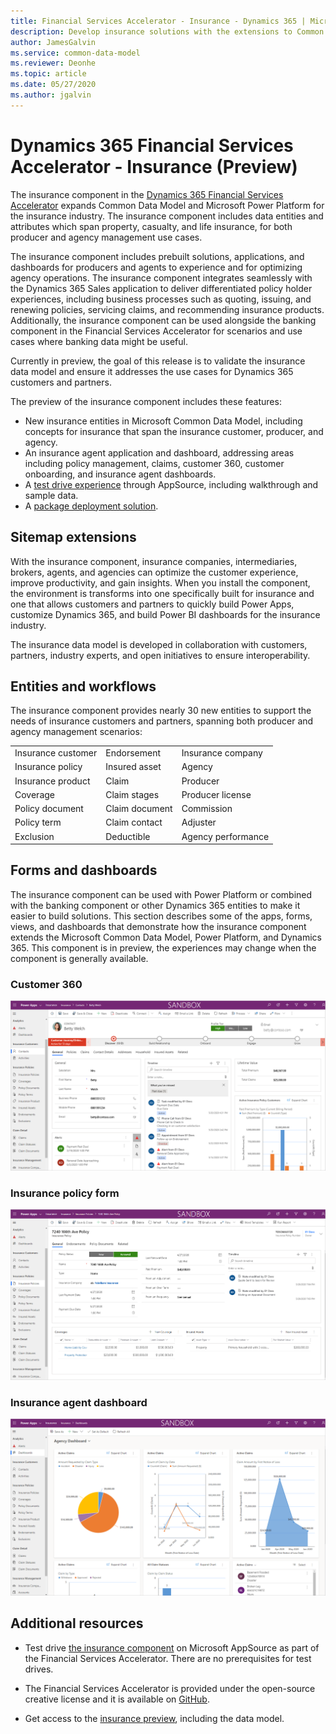 ```yaml
---
title: Financial Services Accelerator - Insurance - Dynamics 365 | Microsoft Docs
description: Develop insurance solutions with the extensions to Common Data Model and the built-in forms, views, and dashboards of the Dynamics 365 Financial Services Accelerator.
author: JamesGalvin
ms.service: common-data-model
ms.reviewer: Deonhe
ms.topic: article
ms.date: 05/27/2020
ms.author: jgalvin
---
```



# Dynamics 365 Financial Services Accelerator - Insurance (Preview)

The insurance component in the [Dynamics 365 Financial Services Accelerator](https://appsource.microsoft.com/product/dynamics-crm/msfsi.bankingcommondatamodel?tab=Overview) expands Common Data Model and Microsoft Power Platform for the insurance industry. The insurance component includes data entities and attributes which span property, casualty, and life insurance, for both producer and agency management use cases. 

The insurance component includes prebuilt solutions, applications, and dashboards for producers and agents to experience and for optimizing agency operations. The insurance component integrates seamlessly with the Dynamics 365 Sales application to deliver differentiated policy holder experiences, including business processes such as quoting, issuing, and renewing policies, servicing claims, and recommending insurance products. Additionally, the insurance component can be used alongside the banking component in the Financial Services Accelerator for scenarios and use cases where banking data might be useful.

Currently in preview, the goal of this release is to validate the insurance data model and ensure it addresses the use cases for Dynamics 365 customers and partners. 

The preview of the insurance component includes these features:

- New insurance entities in Microsoft Common Data Model, including concepts for insurance that span the insurance customer, producer, and agency. 
-	An insurance agent application and dashboard, addressing areas including policy management, claims, customer 360, customer onboarding, and insurance agent dashboards.
-	A [test drive experience](https://appsource.microsoft.com/product/dynamics-365/msfsi.bankingcommondatamodel?tab=Overview) through AppSource, including walkthrough and sample data.
-	A [package deployment solution](https://experience.dynamics.com/accelerators/). 

## Sitemap extensions

With the insurance component, insurance companies, intermediaries, brokers, agents, and agencies can optimize the customer experience, improve productivity, and gain insights. When you install the component, the environment is transforms into one specifically built for insurance and one that allows customers and partners to quickly build Power Apps, customize Dynamics 365, and build Power BI dashboards for the insurance industry.

The insurance data model is developed in collaboration with customers, partners, industry experts, and open initiatives to ensure interoperability.


## Entities and workflows

The insurance component provides nearly 30 new entities to support the needs of insurance customers and partners, spanning both producer and agency management scenarios: 

| | | |
|----------------- | -----------------|------------------|
|Insurance customer |Endorsement |Insurance company |
|Insurance policy |Insured asset |Agency |
|Insurance product |Claim |Producer |
|Coverage |Claim stages  |Producer license |
|Policy document |Claim document | Commission |
|Policy term |Claim contact | Adjuster |
|Exclusion |Deductible |Agency performance  |

## Forms and dashboards

The insurance component can be used with Power Platform or combined with the banking component or other Dynamics 365 entities to make it easier to build solutions. This section describes some of the apps, forms, views, and dashboards that demonstrate how the insurance component extends the Microsoft Common Data Model, Power Platform, and Dynamics 365. This component is in preview, the experiences may change when the component is generally available.

### Customer 360

![Customer 360 form](media/insurance-customer360.PNG)

### Insurance policy form

![Insurance policy form](media/insurance-policy.PNG)

### Insurance agent dashboard

![Insurance agent dashboards](media/insurance-agentdash.PNG)

## Additional resources

- Test drive [the insurance component](https://appsource.microsoft.com/product/dynamics-crm/msfsi.bankingcommondatamodel?tab=Overview) on Microsoft AppSource as part of the Financial Services Accelerator. There are no prerequisites for test drives.

- The Financial Services Accelerator is provided under the open-source creative license and it is available on [GitHub](https://github.com/microsoft/Industry-Accelerator-FinancialServices).

- Get access to the [insurance preview](https://experience.dynamics.com/accelerators/), including the data model.  


